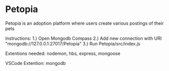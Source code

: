 
# Petopia

Petopia is an adoption platform where users create various postings of their pets

Instructions:
1.) Open Mongodb Compass
2.) Add new connection with URI "mongodb://127.0.0.1:27017/Petopia"
3.) Run Petopia/src/index.js

Extentions needed:
nodemon, hbs, express, mongoose

VSCode Extention: 
mongodb
